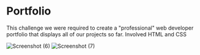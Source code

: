 # Portfolio
This challenge we were required to create a "professional" web developer portfolio that displays all of our projects so far.
Involved HTML and CSS


![Screenshot (6)](https://github.com/Overam23/Portfolio/assets/151860154/72c9580c-12c8-40de-8d4a-b45deb5da60b)
![Screenshot (7)](https://github.com/Overam23/Portfolio/assets/151860154/cd929c9f-dd40-493e-9dea-99259aed5c90)

